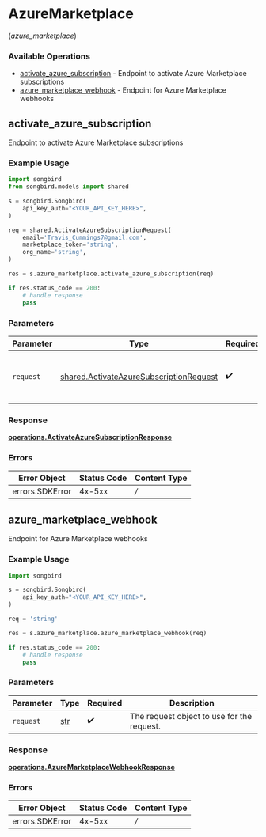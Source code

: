 # AzureMarketplace
(*azure_marketplace*)

### Available Operations

* [activate_azure_subscription](#activate_azure_subscription) - Endpoint to activate Azure Marketplace subscriptions
* [azure_marketplace_webhook](#azure_marketplace_webhook) - Endpoint for Azure Marketplace webhooks

## activate_azure_subscription

Endpoint to activate Azure Marketplace subscriptions

### Example Usage

```python
import songbird
from songbird.models import shared

s = songbird.Songbird(
    api_key_auth="<YOUR_API_KEY_HERE>",
)

req = shared.ActivateAzureSubscriptionRequest(
    email='Travis_Cummings7@gmail.com',
    marketplace_token='string',
    org_name='string',
)

res = s.azure_marketplace.activate_azure_subscription(req)

if res.status_code == 200:
    # handle response
    pass
```

### Parameters

| Parameter                                                                                          | Type                                                                                               | Required                                                                                           | Description                                                                                        |
| -------------------------------------------------------------------------------------------------- | -------------------------------------------------------------------------------------------------- | -------------------------------------------------------------------------------------------------- | -------------------------------------------------------------------------------------------------- |
| `request`                                                                                          | [shared.ActivateAzureSubscriptionRequest](../../models/shared/activateazuresubscriptionrequest.md) | :heavy_check_mark:                                                                                 | The request object to use for the request.                                                         |


### Response

**[operations.ActivateAzureSubscriptionResponse](../../models/operations/activateazuresubscriptionresponse.md)**
### Errors

| Error Object    | Status Code     | Content Type    |
| --------------- | --------------- | --------------- |
| errors.SDKError | 4x-5xx          | */*             |

## azure_marketplace_webhook

Endpoint for Azure Marketplace webhooks

### Example Usage

```python
import songbird

s = songbird.Songbird(
    api_key_auth="<YOUR_API_KEY_HERE>",
)

req = 'string'

res = s.azure_marketplace.azure_marketplace_webhook(req)

if res.status_code == 200:
    # handle response
    pass
```

### Parameters

| Parameter                                  | Type                                       | Required                                   | Description                                |
| ------------------------------------------ | ------------------------------------------ | ------------------------------------------ | ------------------------------------------ |
| `request`                                  | [str](../../models/.md)                    | :heavy_check_mark:                         | The request object to use for the request. |


### Response

**[operations.AzureMarketplaceWebhookResponse](../../models/operations/azuremarketplacewebhookresponse.md)**
### Errors

| Error Object    | Status Code     | Content Type    |
| --------------- | --------------- | --------------- |
| errors.SDKError | 4x-5xx          | */*             |
